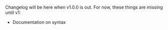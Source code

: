 Changelog will be here when v1.0.0 is out.
For now, these things are missing until v1:

- Documentation on syntax
